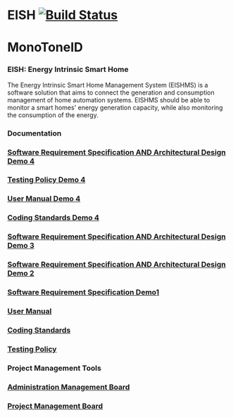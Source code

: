 # EISH [![Build Status](https://travis-ci.org/cos301-2019-se/EISH.svg?branch=master)](https://travis-ci.org/cos301-2019-se/EISH)
# MonoToneID
### EISH: Energy Intrinsic Smart Home
The Energy Intrinsic Smart Home Management System (EISHMS) is a software solution
that aims to connect the generation and consumption management of home automation systems. EISHMS should be able to monitor a smart homes' energy generation capacity, while also
monitoring the consumption of the energy.

### Documentation

### <a href="https://github.com/cos301-2019-se/EISH/blob/master/Documentation/SRS_EISHv2Demo4.pdf" target="_blank">Software Requirement Specification AND Architectural Design Demo 4</a>

### <a href="https://github.com/cos301-2019-se/EISH/blob/master/Documentation/testingPolicyVersion2demo4.pdf" target="_blank">Testing Policy Demo 4</a>

### <a href="https://github.com/cos301-2019-se/EISH/blob/master/Documentation/usermanual v2.pdf" target="_blank">User Manual Demo 4</a>

### <a href="https://github.com/cos301-2019-se/EISH/blob/master/Documentation/CodingStandarddemo4.pdf" target="_blank">Coding Standards Demo 4</a>



### <a href="https://github.com/cos301-2019-se/EISH/blob/master/Documentation/SRS_EISHDemo3.pdf" target="_blank">Software Requirement Specification AND Architectural Design Demo 3</a>

### <a href="https://github.com/cos301-2019-se/EISH/blob/master/Documentation/SRS_EISH_Demo2.pdf" target="_blank">Software Requirement Specification AND Architectural Design Demo 2</a>

### <a href="https://github.com/cos301-2019-se/EISH/blob/master/Documentation/SRS_EISH.pdf" target="_blank">Software Requirement Specification Demo1</a>

### <a href="https://github.com/cos301-2019-se/EISH/blob/master/Documentation/usermanual.pdf" target="_blank">User Manual</a>

### <a href="https://github.com/cos301-2019-se/EISH/blob/master/Documentation/CodingStandard.pdf" target="_blank">Coding Standards</a>

### <a href="https://github.com/cos301-2019-se/EISH/blob/master/Documentation/testingPolicyVersion2.pdf" target="_blank">Testing Policy</a>

### Project Management Tools

### <a href="https://trello.com/b/HwwqggZa/monotoneid" target="_blank">Administration Management Board</a>

### <a href="https://trello.com/b/zj2DTdGW/project-development" target="_blank">Project Management Board</a>
